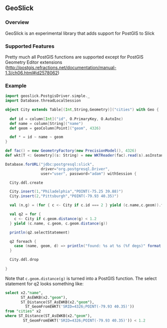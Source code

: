 ## GeoSlick

### Overview

GeoSlick is an experimental library that adds support for PostGIS
to Slick

### Supported Features

Pretty much all PostGIS functions are supported except for PostGIS 
Geometry Editor extensions
(http://postgis.refractions.net/documentation/manual-1.3/ch06.html#id2578062)

### Example

```scala
import geoslick.PostgisDriver.simple._
import Database.threadLocalSession

object City extends Table[(Int,String,Geometry)]("cities") with Geo {
      
  def id = column[Int]("id", O.PrimaryKey, O.AutoInc)
  def name = column[String]("name")
  def geom = geoColumn[Point]("geom", 4326)

  def * = id ~ name ~ geom
}

def fac() = new GeometryFactory(new PrecisionModel(), 4326)
def wkt[T <: Geometry](s: String) = new WKTReader(fac).read(s).asInstanceOf[T]

Database.forURL("jdbc:postgresql:slick",
                driver="org.postgresql.Driver",
                user="user", password="adam") withSession {

  City.ddl.create

  City.insert(1,"Philadelphia","POINT(-75.25 39.88)")
  City.insert(2,"Pittsburgh","POINT(-79.93 40.35)")

  val (n,g) = (for { c <- City if c.id === 2 } yield (c.name,c.geom)).first

  val q2 = for {
    c <- City if c.geom.distance(g) < 1.2
  } yield (c.name, c.geom, c.geom.distance(g))

  println(q2.selectStatement)

  q2 foreach {
    case (name, geom, d) => println("found: %s at %s (%f degs)" format (name, geom, d))
  }

  City.ddl.drop
               
}
```

Note that `c.geom.distance(g)` is turned into a PostGIS function. The select
statement for q2 looks something like:

```sql
select x2."name", 
       ST_AsEWKB(x2."geom"), 
       ST_Distance(ST_AsEWKB(x2."geom"),
         ST_GeomFromEWKT('SRID=4326;POINT(-79.93 40.35)'))
from "cities" x2 
where ST_Distance(ST_AsEWKB(x2."geom"),
        ST_GeomFromEWKT('SRID=4326;POINT(-79.93 40.35)')) < 1.2
```
